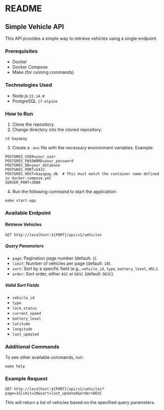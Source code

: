 # README

## Simple Vehicle API

This API provides a simple way to retrieve vehicles using a single endpoint.

### Prerequisites

- Docker
- Docker Compose
- Make (for running commands)

### Technologies Used

- Node.js `22.14.0`
- PostgreSQL `17-alpine`

### How to Run

1. Clone the repository.
2. Change directory into the cloned repository:

```
cd bayapay
```

3. Create a `.env` file with the necessary environment variables. Example:

```
POSTGRES_USER=your_user
POSTGRES_PASSWORD=your_password
POSTGRES_DB=your_database
POSTGRES_PORT=5432
POSTGRES_HOST=bayapay_db  # This must match the container name defined in docker-compose.yml
SERVER_PORT=3000
```

4. Run the following command to start the application:

```
make start-app
```

### Available Endpoint

#### Retrieve Vehicles

```
GET http://localhost:${PORT}/api/v1/vehicles
```

##### Query Parameters

- `page`: Pagination page number (default: `1`).
- `limit`: Number of vehicles per page (default: `10`).
- `sort`: Sort by a specific field (e.g., `vehicle_id`, `type`, `battery_level`, etc.).
- `order`: Sort order, either `ASC` or `DESC` (default: `DESC`).

##### Valid Sort Fields

- `vehicle_id`
- `type`
- `lock_status`
- `current_speed`
- `battery_level`
- `latitude`
- `longitude`
- `last_updated`

### Additional Commands

To see other available commands, run:

```
make help
```

### Example Request

```
GET http://localhost:${PORT}/api/v1/vehicles?page=1&limit=10&sort=last_updated&order=DESC
```

This will return a list of vehicles based on the specified query parameters.
